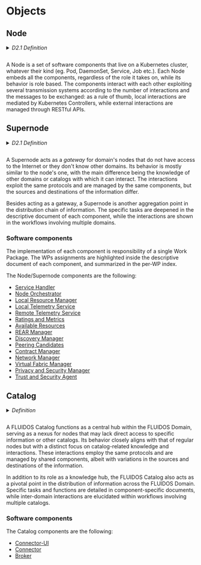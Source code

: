 # Objects

## Node

<details>
<summary><i>D2.1 Definition</i><p></summary>

> A FLUIDOS Node is a unique computing environment, under the control of a single administrative entity (although different Nodes can be under the control of different administrative entities), composed of one or more machines and modeled with a common, extensible set of primitives that hide the underlying details (e.g., the physical topology), while maintaining the possibility to export the most significant distinctive features (e.g., the availability of specific services; peculiar HW capabilities). <p>Overall, A FLUIDOS node is orchestrated by a single Kubernetes control plane, and it can be composed of either a single device or a set of devices (e.g., a datacenter). Device homogeneity is desired in order to simplify the management (physical servers can be considered all equals, since they feature a similar amount of hardware resources), but it is not requested within a FLUIDOS node. In other words, a FLUIDOS node corresponds to a Kubernetes cluster. <p>A FLUIDOS node includes a set of resources (e.g., computing, storage, networking, accelerators), software services (e.g., ready-to-go applications) that can be either leveraged locally or shared with other nodes. Furthermore, a FLUIDOS node features autonomous orchestration capabilities, i.e., (1) it accepts workload requests, (2) it runs the requested jobs on the administered resources (e.g., the participating servers), if application requirements and system security policies are satisfied, and (3) it features a homogeneous set of policies when interacting with other nodes.

</details>

A Node is a set of software components that live on a Kubernetes cluster, whatever their kind (eg. Pod, DaemonSet, Service, Job etc.). Each Node embeds all the components, regardless of the role it takes on, while its behavior is role based. The components interact with each other exploiting several transmission systems according to the number of interactions and the messages to be exchanged: as a rule of thumb, local interactions are mediated by Kubernetes Controllers, while external interactions are managed through RESTful APIs.

## Supernode

<details>
<summary><i>D2.1 Definition</i><p></summary>

> A FLUIDOS Supernode is a FLUIDOS node that acts as a “master” for an entire FLUIDOS domain, becoming the entity that can establish peering relationships on behalf of all nodes of a FLUIDOS domain toward a third-party Node, and acting as “aggregator” of resources and services for all the entire FLUIDOS Domain.

</details>

A Supernode acts as a *gateway* for domain's nodes that do not have access to the Internet or they don't know other domains. Its behavior is mostly similar to the node's one, with the main difference being the knowledge of other domains or catalogs with which it can interact. The interactions exploit the same protocols and are managed by the same components, but the sources and destinations of the information differ.

Besides acting as a gateway, a Supernode is another aggregation point in the distribution chain of information. The specific tasks are deepened in the descriptive document of each component, while the interactions are shown in the workflows involving multiple domains.


### Software components

The implementation of each component is responsibility of a single Work Package. The WPs assignments are highlighted inside the descriptive document of each component, and summarized in the per-WP index.

The Node/Supernode components are the following:

- [Service Handler](../main_activities/intentbased_computing_continuum/main_functional_elements/service-handler.md)
- [Node Orchestrator](../main_activities/intentbased_computing_continuum/main_functional_elements/node-orchestrator.md)
- [Local Resource Manager](../main_activities/fluidos_node_implementation/main_functional_elements/local_resource_manager.md)
- [Local Telemetry Service](../main_activities/fluidos_node_implementation/main_functional_elements/local_telemetry_service.md)
- [Remote Telemetry Service](../main_activities/fluidos_node_implementation/main_functional_elements/remote_telemetry_service.md)
- [Ratings and Metrics](../main_activities/fluidos_node_implementation/main_functional_elements/ratings_and_metrics.md)
- [Available Resources](../main_activities/fluidos_node_implementation/main_functional_elements/available_resources.md)
- [REAR Manager](../main_activities/fluidos_node_implementation/main_functional_elements/rear_manager.md)
- [Discovery Manager](../main_activities/fluidos_node_implementation/main_functional_elements/discovery_manager.md)
- [Peering Candidates](../main_activities/fluidos_node_implementation/main_functional_elements/peering_candidates.md)
- [Contract Manager](../main_activities/fluidos_node_implementation/main_functional_elements/contract_manager.md)
- [Network Manager](../main_activities/fluidos_node_implementation/main_functional_elements/network_manager.md)
- [Virtual Fabric Manager](../main_activities/fluidos_node_implementation/main_functional_elements/virtual_fabric_manager.md)
- [Privacy and Security Manager](../main_activities/security/main_functional_elements/privacy_and_security_manager.md)
- [Trust and Security Agent](../main_activities/security/main_functional_elements/trust_and_security_agent.md)

## Catalog

<details>
<summary><i>Definition</i><p></summary>

> A FLUIDOS Catalog is a centralized repository that collects, manages, and shares peering credentials and commercial offers from provider clusters in a cloud environment, serving as a resource and service aggregator for the entire FLUIDOS Domain.

</details>

A FLUIDOS Catalog functions as a central hub within the FLUIDOS Domain, serving as a nexus for nodes that may lack direct access to specific information or other catalogs. Its behavior closely aligns with that of regular nodes but with a distinct focus on catalog-related knowledge and interactions. These interactions employ the same protocols and are managed by shared components, albeit with variations in the sources and destinations of the information.

In addition to its role as a knowledge hub, the FLUIDOS Catalog also acts as a pivotal point in the distribution of information across the FLUIDOS Domain. Specific tasks and functions are detailed in component-specific documents, while inter-domain interactions are elucidated within workflows involving multiple catalogs.

### Software components

The Catalog components are the following:

- [Connector-UI](#)
- [Connector](#)
- [Broker](#)